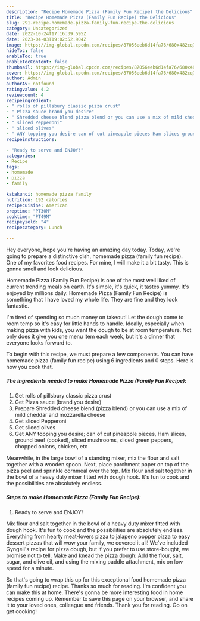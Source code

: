 ```yaml
---
description: "Recipe Homemade Pizza (Family Fun Recipe) the Delicious"
title: "Recipe Homemade Pizza (Family Fun Recipe) the Delicious"
slug: 291-recipe-homemade-pizza-family-fun-recipe-the-delicious
category: Uncategorized
date: 2022-10-24T17:16:39.595Z
date: 2023-04-03T19:02:52.904Z
image: https://img-global.cpcdn.com/recipes/87056eeb6d14fa76/680x482cq70/homemade-pizza-family-fun-recipe-recipe-main-photo.jpg
hideToc: false
enableToc: true
enableTocContent: false
thumbnail: https://img-global.cpcdn.com/recipes/87056eeb6d14fa76/680x482cq70/homemade-pizza-family-fun-recipe-recipe-main-photo.jpg
cover: https://img-global.cpcdn.com/recipes/87056eeb6d14fa76/680x482cq70/homemade-pizza-family-fun-recipe-recipe-main-photo.jpg
author: Admin
authorAv: notfound
ratingvalue: 4.2
reviewcount: 4
recipeingredient:
- " rolls of pillsbury classic pizza crust"
- " Pizza sauce brand you desire"
- " Shredded cheese blend pizza blend or you can use a mix of mild cheddar and mozzarella cheese"
- " sliced Pepperoni"
- " sliced olives"
- " ANY topping you desire can of cut pineapple pieces Ham slices ground beef cooked sliced mushrooms sliced green peppers chopped onions chicken etc"
recipeinstructions:

- "Ready to serve and ENJOY!"
categories:
- Recipe
tags:
- homemade
- pizza
- family

katakunci: homemade pizza family 
nutrition: 192 calories
recipecuisine: American
preptime: "PT30M"
cooktime: "PT49M"
recipeyield: "4"
recipecategory: Lunch

---
```



Hey everyone, hope you're having an amazing day today. Today, we're going to prepare a distinctive dish, homemade pizza (family fun recipe). One of my favorites food recipes. For mine, I will make it a bit tasty. This is gonna smell and look delicious.

Homemade Pizza (Family Fun Recipe) is one of the most well liked of current trending meals on earth. It's simple, it's quick, it tastes yummy. It's enjoyed by millions daily. Homemade Pizza (Family Fun Recipe) is something that I have loved my whole life. They are fine and they look fantastic.

I&#39;m tired of spending so much money on takeout! Let the dough come to room temp so it&#39;s easy for little hands to handle. Ideally, especially when making pizza with kids, you want the dough to be at room temperature. Not only does it give you one menu item each week, but it&#39;s a dinner that everyone looks forward to.


To begin with this recipe, we must prepare a few components. You can have homemade pizza (family fun recipe) using 6 ingredients and 0 steps. Here is how you cook that.

<!--inarticleads1-->

##### The ingredients needed to make Homemade Pizza (Family Fun Recipe):

1. Get  rolls of pillsbury classic pizza crust
1. Get  Pizza sauce (brand you desire)
1. Prepare  Shredded cheese blend (pizza blend) or you can use a mix of mild cheddar and mozzarella cheese
1. Get  sliced Pepperoni
1. Get  sliced olives
1. Get  ANY topping you desire; can of cut pineapple pieces, Ham slices, ground beef (cooked), sliced mushrooms, sliced green peppers, chopped onions, chicken, etc


Meanwhile, in the large bowl of a standing mixer, mix the flour and salt together with a wooden spoon. Next, place parchment paper on top of the pizza peel and sprinkle cornmeal over the top. Mix flour and salt together in the bowl of a heavy duty mixer fitted with dough hook. It&#39;s fun to cook and the possibilities are absolutely endless. 

<!--inarticleads2-->

##### Steps to make Homemade Pizza (Family Fun Recipe):


1. Ready to serve and ENJOY!

Mix flour and salt together in the bowl of a heavy duty mixer fitted with dough hook. It&#39;s fun to cook and the possibilities are absolutely endless. Everything from hearty meat-lovers pizza to jalapeno popper pizza to easy dessert pizzas that will wow your family, we covered it all! We&#39;ve included Gyngell&#39;s recipe for pizza dough, but if you prefer to use store-bought, we promise not to tell. Make and knead the pizza dough: Add the flour, salt, sugar, and olive oil, and using the mixing paddle attachment, mix on low speed for a minute. 

So that's going to wrap this up for this exceptional food homemade pizza (family fun recipe) recipe. Thanks so much for reading. I'm confident you can make this at home. There's gonna be more interesting food in home recipes coming up. Remember to save this page on your browser, and share it to your loved ones, colleague and friends. Thank you for reading. Go on get cooking!
